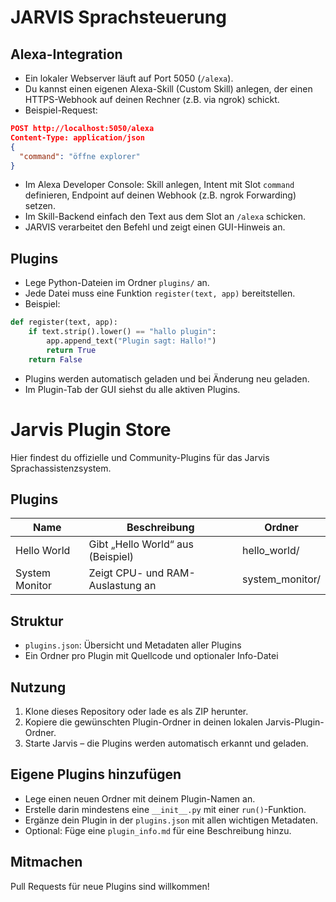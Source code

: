 # JARVIS Sprachsteuerung

## Alexa-Integration

- Ein lokaler Webserver läuft auf Port 5050 (`/alexa`).
- Du kannst einen eigenen Alexa-Skill (Custom Skill) anlegen, der einen HTTPS-Webhook auf deinen Rechner (z.B. via ngrok) schickt.
- Beispiel-Request:

```json
POST http://localhost:5050/alexa
Content-Type: application/json
{
  "command": "öffne explorer"
}
```

- Im Alexa Developer Console: Skill anlegen, Intent mit Slot `command` definieren, Endpoint auf deinen Webhook (z.B. ngrok Forwarding) setzen.
- Im Skill-Backend einfach den Text aus dem Slot an `/alexa` schicken.
- JARVIS verarbeitet den Befehl und zeigt einen GUI-Hinweis an.

## Plugins

- Lege Python-Dateien im Ordner `plugins/` an.
- Jede Datei muss eine Funktion `register(text, app)` bereitstellen.
- Beispiel:

```python
def register(text, app):
    if text.strip().lower() == "hallo plugin":
        app.append_text("Plugin sagt: Hallo!")
        return True
    return False
```

- Plugins werden automatisch geladen und bei Änderung neu geladen.
- Im Plugin-Tab der GUI siehst du alle aktiven Plugins.

# Jarvis Plugin Store

Hier findest du offizielle und Community-Plugins für das Jarvis Sprachassistenzsystem.

## Plugins

| Name           | Beschreibung                                 | Ordner         |
|----------------|----------------------------------------------|---------------|
| Hello World    | Gibt „Hello World“ aus (Beispiel)            | hello_world/  |
| System Monitor | Zeigt CPU- und RAM-Auslastung an             | system_monitor/|

## Struktur
- `plugins.json`: Übersicht und Metadaten aller Plugins
- Ein Ordner pro Plugin mit Quellcode und optionaler Info-Datei

## Nutzung
1. Klone dieses Repository oder lade es als ZIP herunter.
2. Kopiere die gewünschten Plugin-Ordner in deinen lokalen Jarvis-Plugin-Ordner.
3. Starte Jarvis – die Plugins werden automatisch erkannt und geladen.

## Eigene Plugins hinzufügen
- Lege einen neuen Ordner mit deinem Plugin-Namen an.
- Erstelle darin mindestens eine `__init__.py` mit einer `run()`-Funktion.
- Ergänze dein Plugin in der `plugins.json` mit allen wichtigen Metadaten.
- Optional: Füge eine `plugin_info.md` für eine Beschreibung hinzu.

## Mitmachen
Pull Requests für neue Plugins sind willkommen! 
